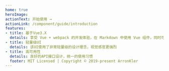 ```yaml
---
home: true
heroImage:
actionText: 开始使用 →
actionLink: /component/guide/introduction
features:
- title: 基于Vue3.X
  details: 享受 Vue + webpack 的开发体验，在 Markdown 中使用 Vue 组件，同时可以使用 Vue 来开发自定义主题。
- title: 轻量级UI
  details: 该UI使用了非常轻量级的设计理念，视觉感官更强烈
- title: 高可用性
  details: 良好的API接口设计，统一的使用习惯
  footer: MIT Licensed | Copyright © 2019-present ArronKler
---
```

